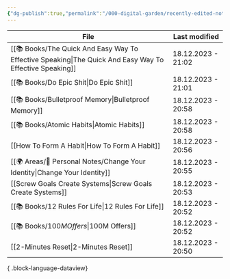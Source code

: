```yaml
---
{"dg-publish":true,"permalink":"/000-digital-garden/recently-edited-notes/","dgPassFrontmatter":true,"noteIcon":"1","created":"2023-12-14T09:05:52.599+05:30","updated":"2023-12-14T09:12:44.868+05:30"}
---
```


| File                                                                                                       | Last modified      |
| ---------------------------------------------------------------------------------------------------------- | ------------------ |
| [[📚 Books/The Quick And Easy Way To Effective Speaking\|The Quick And Easy Way To Effective Speaking]] | 18.12.2023 - 21:02 |
| [[📚 Books/Do Epic Shit\|Do Epic Shit]]                                                                 | 18.12.2023 - 21:01 |
| [[📚 Books/Bulletproof Memory\|Bulletproof Memory]]                                                     | 18.12.2023 - 20:58 |
| [[📚 Books/Atomic Habits\|Atomic Habits]]                                                               | 18.12.2023 - 20:58 |
| [[How To Form A Habit\|How To Form A Habit]]                                                            | 18.12.2023 - 20:56 |
| [[🌍 Areas/📧 Personal Notes/Change Your Identity\|Change Your Identity]]                               | 18.12.2023 - 20:55 |
| [[Screw Goals Create Systems\|Screw Goals Create Systems]]                                              | 18.12.2023 - 20:53 |
| [[📚 Books/12 Rules For Life\|12 Rules For Life]]                                                       | 18.12.2023 - 20:52 |
| [[📚 Books/$100M Offers\|$100M Offers]]                                                                 | 18.12.2023 - 20:52 |
| [[2-Minutes Reset\|2-Minutes Reset]]                                                                    | 18.12.2023 - 20:50 |

{ .block-language-dataview}